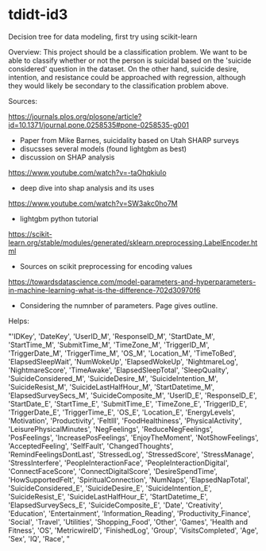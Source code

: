# tdidt-id3
Decision tree for data modeling, first try using scikit-learn

Overview: 
This project should be a classification problem. We want to be able to classify whether or not the person is suicidal based on the 'suicide considered' question in the dataset. On the other hand, suicide desire, intention, and resistance could be approached with regression, although they would likely be secondary to the classification problem above.

Sources:

https://journals.plos.org/plosone/article?id=10.1371/journal.pone.0258535#pone-0258535-g001 
- Paper from Mike Barnes, suicidality based on Utah SHARP surveys
- disucsses several models (found lightgbm as best)
- discussion on SHAP analysis

https://www.youtube.com/watch?v=-taOhqkiuIo
- deep dive into shap analysis and its uses

https://www.youtube.com/watch?v=SW3akc0ho7M
- lightgbm python tutorial

https://scikit-learn.org/stable/modules/generated/sklearn.preprocessing.LabelEncoder.html
- Sources on scikit preprocessing for encoding values

https://towardsdatascience.com/model-parameters-and-hyperparameters-in-machine-learning-what-is-the-difference-702d30970f6
- Considering the numnber of parameters. Page gives outline.

Helps:

"'IDKey', 'DateKey', 'UserID_M', 'ResponseID_M', 'StartDate_M', 'StartTime_M', 'SubmitTime_M', 'TimeZone_M', 'TriggerID_M', 'TriggerDate_M', 'TriggerTime_M', 'OS_M', 'Location_M', 'TimeToBed', 'ElapsedSleepWait', 'NumWokeUp', 'ElapsedWokeUp', 'NightmareLog', 'NightmareScore', 'TimeAwake', 'ElapsedSleepTotal', 'SleepQuality', 'SuicideConsidered_M', 'SuicideDesire_M', 'SuicideIntention_M', 'SuicideResist_M', 'SuicideLastHalfHour_M', 'StartDatetime_M', 'ElapsedSurveySecs_M', 'SuicideComposite_M', 'UserID_E', 'ResponseID_E', 'StartDate_E', 'StartTime_E', 'SubmitTime_E', 'TimeZone_E', 'TriggerID_E', 'TriggerDate_E', 'TriggerTime_E', 'OS_E', 'Location_E', 'EnergyLevels', 'Motivation', 'Productivity', 'FeltIll', 'FoodHealthiness', 'PhysicalActivity', 'LeisurePhysicalMinutes', 'NegFeelings', 'ReduceNegFeelings', 'PosFeelings', 'IncreasePosFeelings', 'EnjoyTheMoment', 'NotShowFeelings', 'AcceptedFeeling', 'SelfFault', 'ChangedThoughts', 'RemindFeelingsDontLast', 'StressedLog', 'StressedScore', 'StressManage', 'StressInterfere', 'PeopleInteractionFace', 'PeopleInteractionDigital', 'ConnectFaceScore', 'ConnectDigitalScore', 'DesireSpendTime', 'HowSupportedFelt', 'SpiritualConnection', 'NumNaps', 'ElapsedNapTotal', 'SuicideConsidered_E', 'SuicideDesire_E', 'SuicideIntention_E', 'SuicideResist_E', 'SuicideLastHalfHour_E', 'StartDatetime_E', 'ElapsedSurveySecs_E', 'SuicideComposite_E', 'Date', 'Creativity', 'Education', 'Entertainment', 'Information_Reading', 'Productivity_Finance', 'Social', 'Travel', 'Utilities', 'Shopping_Food', 'Other', 'Games', 'Health and Fitness', 'OS', 'MetricwireID', 'FinishedLog', 'Group', 'VisitsCompleted', 'Age', 'Sex', 'IQ', 'Race', "

